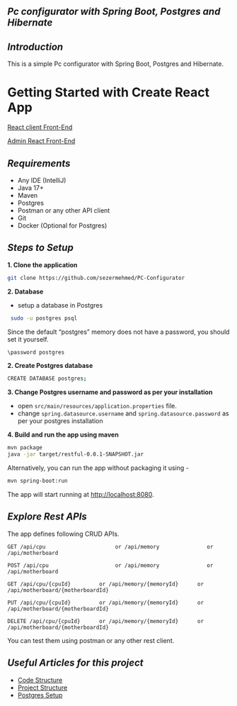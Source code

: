 ##  *Pc configurator with Spring Boot, Postgres and  Hibernate*

##  *Introduction*
 
This is a simple Pc configurator with Spring Boot, Postgres and Hibernate.



# Getting Started with Create React App
[React client Front-End](https://github.com/sezermehmed/frontend-pc-configurator)

[Admin React Front-End](https://github.com/sezermehmed/frontend-pc-configurator)

##  *Requirements*

* Any IDE (IntelliJ)
* Java 17+
* Maven
* Postgres
* Postman or any other API client
* Git
* Docker (Optional for Postgres)


##  *Steps to Setup*

**1. Clone the application**

```bash
git clone https://github.com/sezermehmed/PC-Configurator
```

**2. Database**

* setup a database in Postgres
```bash
 sudo -u postgres psql
 ```
Since the default “postgres” memory does not have a password, you should set it yourself.
```bash
\password postgres
```

**2. Create Postgres database**

```bash
CREATE DATABASE postgres;
```

**3. Change Postgres username and password as per your installation**

+ open `src/main/resources/application.properties` file.
+ change `spring.datasource.username` and `spring.datasource.password` as per your postgres installation

**4. Build and run the app using maven**

```bash
mvn package
java -jar target/restful-0.0.1-SNAPSHOT.jar 
```

Alternatively, you can run the app without packaging it using -

```bash
mvn spring-boot:run
```

The app will start running at <http://localhost:8080>.

##  *Explore Rest APIs*

The app defines following CRUD APIs.

    GET /api/cpu                      or /api/memory               or /api/motherboard
    
    POST /api/cpu                     or /api/memory               or /api/motherboard
    
    GET /api/cpu/{cpuId}         or /api/memory/{memoryId}      or /api/motherboard/{motherboardId}
    
    PUT /api/cpu/{cpuId}         or /api/memory/{memoryId}      or /api/motherboard/{motherboardId}
    
    DELETE /api/cpu/{cpuId}      or /api/memory/{memoryId}      or /api/motherboard/{motherboardId}

You can test them using postman or any other rest client.

##  *Useful Articles for this project*

* [Code Structure](https://www.geeksforgeeks.org/spring-boot-code-structure/)
* [Project Structure](https://medium.com/the-resonant-web/spring-boot-2-0-project-structure-and-best-practices-part-2-7137bdcba7d3)
* [Postgres Setup](https://www.cherryservers.com/blog/how-to-install-and-setup-postgresql-server-on-ubuntu-20-04)



